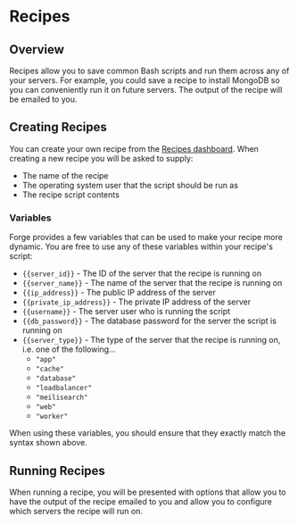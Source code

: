 # Recipes

## Overview

Recipes allow you to save common Bash scripts and run them across any of your servers. For example, you could save a recipe to install MongoDB so you can conveniently run it on future servers. The output of the recipe will be emailed to you.

## Creating Recipes

You can create your own recipe from the [Recipes dashboard](https://forge.laravel.com/recipes). When creating a new recipe you will be asked to supply:

- The name of the recipe
- The operating system user that the script should be run as
- The recipe script contents

### Variables

Forge provides a few variables that can be used to make your recipe more dynamic. You are free to use any of these variables within your recipe's script:

<div v-pre>

- `{{server_id}}` - The ID of the server that the recipe is running on
- `{{server_name}}` - The name of the server that the recipe is running on
- `{{ip_address}}` - The public IP address of the server
- `{{private_ip_address}}` - The private IP address of the server
- `{{username}}` - The server user who is running the script
- `{{db_password}}` - The database password for the server the script is running on
- `{{server_type}}` - The type of the server that the recipe is running on, i.e. one of the following...
  - `"app"`
  - `"cache"`
  - `"database"`
  - `"loadbalancer"`
  - `"meilisearch"`
  - `"web"`
  - `"worker"`

</div>

When using these variables, you should ensure that they exactly match the syntax shown above.

## Running Recipes

When running a recipe, you will be presented with options that allow you to have the output of the recipe emailed to you and allow you to configure which servers the recipe will run on.
